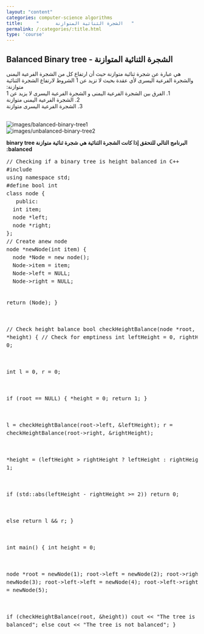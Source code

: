 ```yaml
---
layout: "content"
categories: computer-science algorithms
title:     "      الشجرة الثنائية المتوازنة   "
permalink: /:categories/:title.html
type: 'course'
---
```

<div class="col-12">
<h2>   Balanced Binary  tree -     الشجرة الثنائية  المتوازنة  </h2>
<p class="content-p"><bdi>
هي عبارة عن شجرة ثنائية متوازنة حيث أن ارتفاع كل من الشجرة الفرعية اليمنى والشجرة الفرعية اليسرى لأي عقدة بحيث لا تزيد عن 1
الشروط لارتفاع الشجرة الثنائية متوازنة:
<br>
1.	الفرق بين  الشجرة الفرعية اليمنى و الشجرة الفرعية اليسرى لا يزيد عن 1
<br>
2.	الشجرة الفرعية اليمنى متوازنة
<br>
3.	الشجرة الفرعية اليسرى متوازنة
</bdi>
</p>
<br/><img class="content-image" src="/assets/img/algorithms/balanced-binary-tree1.jpg" alt="images/balanced-binary-tree1"/>
<br/><img class="content-image" src="/assets/img/algorithms/unbalanced-binary-tree2.jpg" alt="images/unbalanced-binary-tree2"/>
<p class="content-P"><bdi><b>
البرنامج التالي للتحقق إذا كانت الشجرة الثنائية هي شجرة ثنائية متوازنة  binary tree balanced:
</b></bdi></p>
<div class="code-box">
<p class="content-p">
<pre style="line-height: 1.5em;">
// Checking if a binary tree is height balanced in C++
#include <bits/stdc++.h>
using namespace std;
#define bool int
class node {
   public:
  int item;
  node *left;
  node *right;
};
// Create anew node
node *newNode(int item) {
  node *Node = new node();
  Node->item = item;
  Node->left = NULL;
  Node->right = NULL;

  return (Node);
}

// Check height balance
bool checkHeightBalance(node *root, int *height) {
  // Check for emptiness
  int leftHeight = 0, rightHeight = 0;

  int l = 0, r = 0;

  if (root == NULL) {
    *height = 0;
    return 1;
  }

  l = checkHeightBalance(root->left, &leftHeight);
  r = checkHeightBalance(root->right, &rightHeight);

  *height = (leftHeight > rightHeight ? leftHeight : rightHeight) + 1;

  if (std::abs(leftHeight - rightHeight >= 2))
    return 0;

  else
    return l && r;
}

int main() {
  int height = 0;

  node *root = newNode(1);
  root->left = newNode(2);
  root->right = newNode(3);
  root->left->left = newNode(4);
  root->left->right = newNode(5);

  if (checkHeightBalance(root, &height))
    cout << "The tree is balanced";
  else
    cout << "The tree is not balanced";
}
</pre>
</p>
</div>
</div>